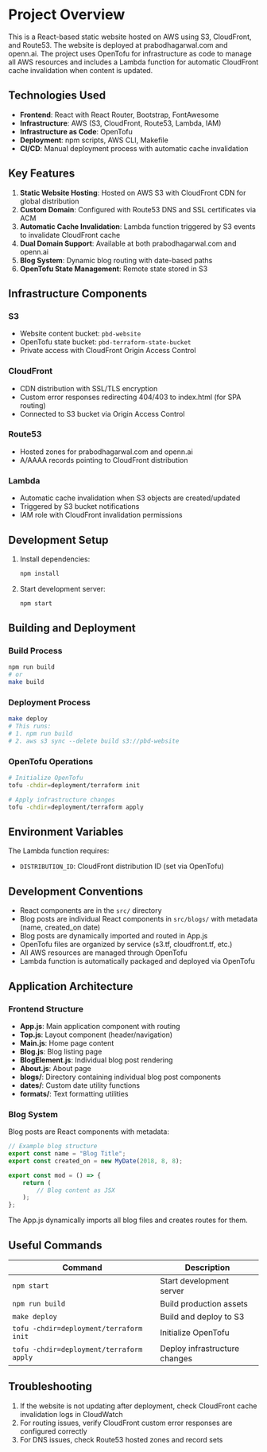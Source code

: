 # Project Overview

This is a React-based static website hosted on AWS using S3, CloudFront, and Route53. The website is deployed at prabodhagarwal.com and openn.ai. The project uses OpenTofu for infrastructure as code to manage all AWS resources and includes a Lambda function for automatic CloudFront cache invalidation when content is updated.

## Technologies Used

- **Frontend**: React with React Router, Bootstrap, FontAwesome
- **Infrastructure**: AWS (S3, CloudFront, Route53, Lambda, IAM)
- **Infrastructure as Code**: OpenTofu
- **Deployment**: npm scripts, AWS CLI, Makefile
- **CI/CD**: Manual deployment process with automatic cache invalidation

## Key Features

1. **Static Website Hosting**: Hosted on AWS S3 with CloudFront CDN for global distribution
2. **Custom Domain**: Configured with Route53 DNS and SSL certificates via ACM
3. **Automatic Cache Invalidation**: Lambda function triggered by S3 events to invalidate CloudFront cache
4. **Dual Domain Support**: Available at both prabodhagarwal.com and openn.ai
5. **Blog System**: Dynamic blog routing with date-based paths
6. **OpenTofu State Management**: Remote state stored in S3

## Infrastructure Components

### S3
- Website content bucket: `pbd-website`
- OpenTofu state bucket: `pbd-terraform-state-bucket`
- Private access with CloudFront Origin Access Control

### CloudFront
- CDN distribution with SSL/TLS encryption
- Custom error responses redirecting 404/403 to index.html (for SPA routing)
- Connected to S3 bucket via Origin Access Control

### Route53
- Hosted zones for prabodhagarwal.com and openn.ai
- A/AAAA records pointing to CloudFront distribution

### Lambda
- Automatic cache invalidation when S3 objects are created/updated
- Triggered by S3 bucket notifications
- IAM role with CloudFront invalidation permissions

## Development Setup

1. Install dependencies:
   ```bash
   npm install
   ```

2. Start development server:
   ```bash
   npm start
   ```

## Building and Deployment

### Build Process
```bash
npm run build
# or
make build
```

### Deployment Process
```bash
make deploy
# This runs:
# 1. npm run build
# 2. aws s3 sync --delete build s3://pbd-website
```

### OpenTofu Operations
```bash
# Initialize OpenTofu
tofu -chdir=deployment/terraform init

# Apply infrastructure changes
tofu -chdir=deployment/terraform apply
```

## Environment Variables

The Lambda function requires:
- `DISTRIBUTION_ID`: CloudFront distribution ID (set via OpenTofu)

## Development Conventions

- React components are in the `src/` directory
- Blog posts are individual React components in `src/blogs/` with metadata (name, created_on date)
- Blog posts are dynamically imported and routed in App.js
- OpenTofu files are organized by service (s3.tf, cloudfront.tf, etc.)
- All AWS resources are managed through OpenTofu
- Lambda function is automatically packaged and deployed via OpenTofu

## Application Architecture

### Frontend Structure
- **App.js**: Main application component with routing
- **Top.js**: Layout component (header/navigation)
- **Main.js**: Home page content
- **Blog.js**: Blog listing page
- **BlogElement.js**: Individual blog post rendering
- **About.js**: About page
- **blogs/**: Directory containing individual blog post components
- **dates/**: Custom date utility functions
- **formats/**: Text formatting utilities

### Blog System
Blog posts are React components with metadata:
```javascript
// Example blog structure
export const name = "Blog Title";
export const created_on = new MyDate(2018, 8, 8);

export const mod = () => {
    return (
        // Blog content as JSX
    );
};
```

The App.js dynamically imports all blog files and creates routes for them.

## Useful Commands

| Command | Description |
|---------|-------------|
| `npm start` | Start development server |
| `npm run build` | Build production assets |
| `make deploy` | Build and deploy to S3 |
| `tofu -chdir=deployment/terraform init` | Initialize OpenTofu |
| `tofu -chdir=deployment/terraform apply` | Deploy infrastructure changes |

## Troubleshooting

1. If the website is not updating after deployment, check CloudFront cache invalidation logs in CloudWatch
2. For routing issues, verify CloudFront custom error responses are configured correctly
3. For DNS issues, check Route53 hosted zones and record sets
